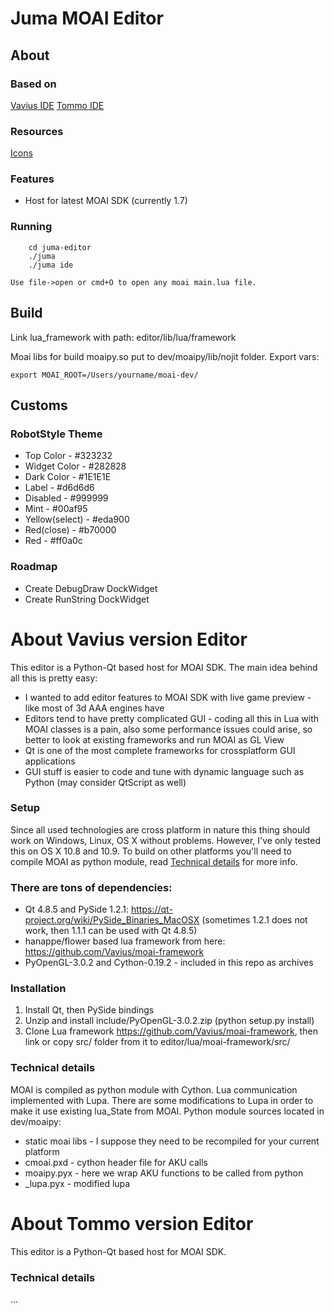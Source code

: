 # Juma MOAI Editor

## About

### Based on
[Vavius IDE](https://github.com/Vavius/moai-ide)
[Tommo IDE](https://github.com/pixpil/gii)

### Resources
[Icons](https://www.behance.net/gallery/12268595/IKONS)

### Features
* Host for latest MOAI SDK (currently 1.7)

### Running
```
    cd juma-editor
    ./juma
    ./juma ide
```
    Use file->open or cmd+O to open any moai main.lua file. 

## Build

Link lua_framework with path: editor/lib/lua/framework

Moai libs for build moaipy.so put to dev/moaipy/lib/nojit folder.
Export vars:
```
export MOAI_ROOT=/Users/yourname/moai-dev/
```

## Customs

### RobotStyle Theme
* Top Color - #323232
* Widget Color - #282828
* Dark Color - #1E1E1E
* Label - #d6d6d6
* Disabled - #999999
* Mint - #00af95
* Yellow(select) - #eda900
* Red(close) - #b70000
* Red - #ff0a0c

### Roadmap
* Create DebugDraw DockWidget
* Create RunString DockWidget

# About Vavius version Editor
This editor is a Python-Qt based host for MOAI SDK. 
The main idea behind all this is pretty easy: 
* I wanted to add editor features to MOAI SDK with live game preview - like most of 3d AAA engines have
* Editors tend to have pretty complicated GUI - coding all this in Lua with MOAI classes is a pain, also some performance issues could arise, so better to look at existing frameworks and run MOAI as GL View
* Qt is one of the most complete frameworks for crossplatform GUI applications
* GUI stuff is easier to code and tune with dynamic language such as Python (may consider QtScript as well)

### Setup
Since all used technologies are cross platform in nature this thing should work on Windows, Linux, OS X without problems. 
However, I've only tested this on OS X 10.8 and 10.9. To build on other platforms you'll need to compile MOAI as python module, read [Technical details](#technical-details) for more info. 

### There are tons of dependencies: 
* Qt 4.8.5 and PySide 1.2.1: https://qt-project.org/wiki/PySide_Binaries_MacOSX (sometimes 1.2.1 does not work, then 1.1.1 can be used with Qt 4.8.5)
* hanappe/flower based lua framework from here: https://github.com/Vavius/moai-framework
* PyOpenGL-3.0.2 and Cython-0.19.2 - included in this repo as archives

### Installation
1. Install Qt, then PySide bindings
2. Unzip and install include/PyOpenGL-3.0.2.zip (python setup.py install)
3. Clone Lua framework https://github.com/Vavius/moai-framework, then link or copy src/ folder from it to editor/lua/moai-framework/src/

### Technical details
MOAI is compiled as python module with Cython. Lua communication implemented with Lupa. There are some modifications to Lupa in order to make it use existing lua_State from MOAI. 
Python module sources located in dev/moaipy:
* static moai libs - I suppose they need to be recompiled for your current platform
* cmoai.pxd - cython header file for AKU calls
* moaipy.pyx - here we wrap AKU functions to be called from python
* _lupa.pyx - modified lupa

# About Tommo version Editor
This editor is a Python-Qt based host for MOAI SDK.

### Technical details
...
